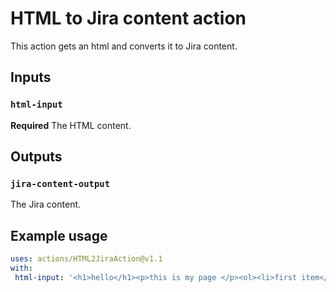 # HTML to Jira content action

This action gets an html and converts it to Jira content.

## Inputs

### `html-input`

**Required** The HTML content.

## Outputs

### `jira-content-output`

The Jira content.

## Example usage

```yaml
uses: actions/HTML2JiraAction@v1.1
with:
 html-input: '<h1>hello</h1><p>this is my page </p><ol><li>first item</li><li>second item</li></ol>'
```